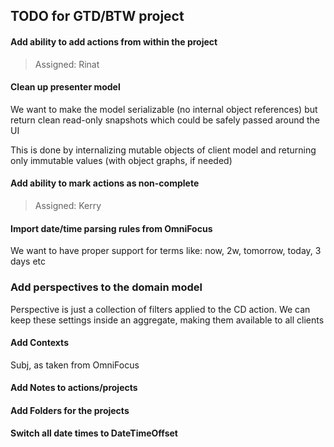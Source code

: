 ## TODO for GTD/BTW project

#### Add ability to add actions from within the project

> Assigned: Rinat

#### Clean up presenter model

We want to make the model serializable (no internal object references) but
return clean read-only snapshots which could be safely passed around the UI

This is done by internalizing mutable objects of client model and returning
only immutable values (with object graphs, if needed)

#### Add ability to mark actions as non-complete

> Assigned: Kerry



#### Import date/time parsing rules from OmniFocus

We want to have proper support for terms like: now, 2w, tomorrow, today, 3 days etc

### Add perspectives to the domain model

Perspective is just a collection of filters applied to the CD action. We can keep these settings inside an aggregate, making them available to all clients


#### Add Contexts

Subj, as taken from OmniFocus

#### Add Notes to actions/projects

#### Add Folders for the projects


#### Switch all date times to DateTimeOffset



